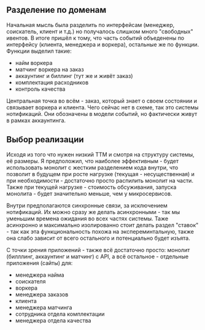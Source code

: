 ## Разделение по доменам

Начальная мысль была разделить по интерфейсам (менеджер, соискатель, клиент и т.д.) но получалось слишком много "свободных" ивентов.
В итоге пришёл к тому, что часть событий объеденены по интерфейсу (клиента, менеджера и воркера), остальные же по функции.
Функции выделил такие:
  * найм воркера
  * матчинг воркера на заказ
  * аккаунтинг и биллинг (тут же и живёт заказ)
  * комплектация расходников
  * контроль качества

Центральная точка во всём - заказ, который знает о своем состоянии и связывает воркера и клиента.
Чего сейчас нет в схеме, так это системы нотификаций. Они обозначены в модели событий, но фактически живут в рамках аккаунтинга.

## Выбор реализации 

Исходя из того что нужен низкий ТТМ и смотря на структуру системы, её размеры. 
Я предположил, что наиболее эффективным - будет использовать монолит с жестким разделением кода внутри, 
что позволит в будущем при росте нагрузке (текущая - несущественная) и при необходимости - достаточно просто распилить монолит на части.
Также при текущей нагрузке - стоимость обсуживания, запуска монолита - будет значительно меньше, чем у микросервисов.

Внутри предполагаются синхронные связи, за исключением нотификаций.
Их можно сразу же делать асинхронными - так мы уменьшим времена ожидания во всех частях системы.
Таже асинхронно и максимально изолированно стоит делать раздел "ставок" - так как эта функциональность похожа на экспереминтальную,
также она слабо зависит от всего остального и потенциально будет изъята.

С точки зрения приложений - также всё достаточно просто: монолит (билллинг, аккаунтинг и матчинг) с API,
а всё остальное - отдельные приложения (сайты) для: 
  * менеджера найма
  * соискателя
  * воркера
  * менеджера заказов
  * клиента
  * менеджера матчинга
  * сотрудника отдела комплектации
  * менеджера отдела качества
